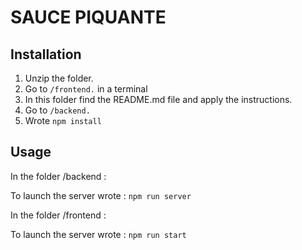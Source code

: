 # SAUCE PIQUANTE #

## Installation ##

1. Unzip the folder.
2. Go to  `/frontend.` in a terminal
3. In this folder find the README.md file and apply the instructions.
4. Go to `/backend.`
5. Wrote `npm install`


## Usage ##

In the folder /backend : 

To launch the server wrote : `npm run server`

In the folder /frontend : 

To launch the server wrote : `npm run start`

